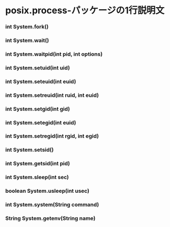 posix.process-パッケージの1行説明文
====================

### int System.fork()
### int System.wait()
### int System.waitpid(int pid, int options)
### int System.setuid(int uid)
### int System.seteuid(int euid)
### int System.setreuid(int ruid, int euid)
### int System.setgid(int gid)
### int System.setegid(int euid)
### int System.setregid(int rgid, int egid)
### int System.setsid()
### int System.getsid(int pid)
### int System.sleep(int sec)
### boolean System.usleep(int usec)
### int System.system(String command)
### String System.getenv(String name)
